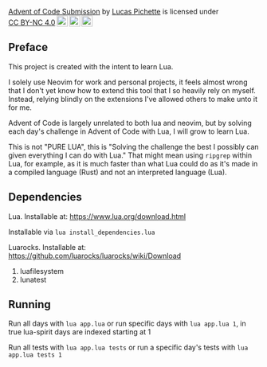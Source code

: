 <p xmlns:cc="http://creativecommons.org/ns#" xmlns:dct="http://purl.org/dc/terms/"><a property="dct:title" rel="cc:attributionURL" href="https://github.com/lcpichette/aoc-2024-lua">Advent of Code Submission</a> by <a rel="cc:attributionURL dct:creator" property="cc:attributionName" href="https://www.linkedin.com/in/lucas-pichette/">Lucas Pichette</a> is licensed under <a href="https://creativecommons.org/licenses/by-nc/4.0/?ref=chooser-v1" target="_blank" rel="license noopener noreferrer" style="display:inline-block;">CC BY-NC 4.0<img style="height:22px!important;margin-left:3px;vertical-align:text-bottom;" src="https://mirrors.creativecommons.org/presskit/icons/cc.svg?ref=chooser-v1" alt=""><img style="height:22px!important;margin-left:3px;vertical-align:text-bottom;" src="https://mirrors.creativecommons.org/presskit/icons/by.svg?ref=chooser-v1" alt=""><img style="height:22px!important;margin-left:3px;vertical-align:text-bottom;" src="https://mirrors.creativecommons.org/presskit/icons/nc.svg?ref=chooser-v1" alt=""></a></p>

## Preface

This project is created with the intent to learn Lua.

I solely use Neovim for work and personal projects, it feels almost wrong that I don't yet know how to extend this tool that I so heavily rely on myself. Instead, relying blindly on the extensions I've allowed others to make unto it for me.

Advent of Code is largely unrelated to both lua and neovim, but by solving each day's challenge in Advent of Code with Lua, I will grow to learn Lua.

This is not "PURE LUA", this is "Solving the challenge the best I possibly can given everything I can do with Lua." That might mean using `ripgrep` within Lua, for example, as it is much faster than what Lua could do as it's made in a compiled language (Rust) and not an interpreted language (Lua).

## Dependencies

Lua. Installable at: https://www.lua.org/download.html

Installable via `lua install_dependencies.lua`

Luarocks. Installable at: https://github.com/luarocks/luarocks/wiki/Download

1. luafilesystem
2. lunatest

## Running

Run all days with `lua app.lua` or run specific days with `lua app.lua 1`, in true lua-spirit days are indexed starting at 1

Run all tests with `lua app.lua tests` or run a specific day's tests with `lua app.lua tests 1`

